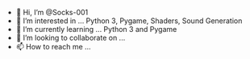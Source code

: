 - 👋 Hi, I’m @Socks-001
- 👀 I’m interested in ...  Python 3, Pygame, Shaders, Sound Generation
- 🌱 I’m currently learning ... Python 3 and Pygame 
- 💞️ I’m looking to collaborate on ...
- 📫 How to reach me ...

<!---
Socks-001/Socks-001 is a ✨ special ✨ repository because its `README.md` (this file) appears on your GitHub profile.
You can click the Preview link to take a look at your changes.
--->
